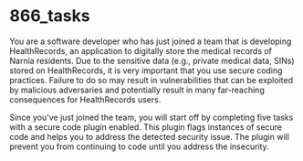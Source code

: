 # 866_tasks

You are a software developer who has just joined a team that is developing HealthRecords, an application to digitally store the medical records of Narnia residents. Due to the sensitive data (e.g., private medical data, SINs) stored on HealthRecords, it is very important that you use secure coding practices. Failure to do so may result in vulnerabilities that can be exploited by malicious adversaries and potentially result in many far-reaching consequences for HealthRecords users.

Since you've just joined the team, you will start off by completing five tasks with a secure code plugin enabled. This plugin flags instances of secure code and helps you to address the detected security issue. The plugin will prevent you from continuing to code until you address the insecurity.